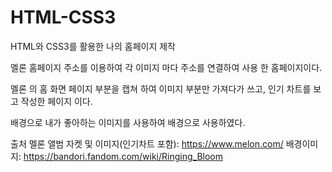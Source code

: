 # HTML-CSS3
HTML와 CSS3를 활용한 나의 홈페이지 제작

멜론 홈페이지 주소를 이용하여 각 이미지 마다 주소를 연결하여 사용 한 홈페이지이다.

멜론 의 홈 화면 페이지 부분을 캡쳐 하여 이미지 부분만 가져다가 쓰고, 인기 차트를 보고 작성한 페이지 이다.

배경으로 내가 좋아하는 이미지를 사용하여 배경으로 사용하였다. 

출처 멜론 앨범 자켓 및 이미지(인기차트 포함): https://www.melon.com/
     배경이미지: https://bandori.fandom.com/wiki/Ringing_Bloom
